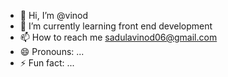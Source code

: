 - 👋 Hi, I’m @vinod
- 🌱 I’m currently learning front end development
- 📫 How to reach me sadulavinod06@gmail.com
- 😄 Pronouns: ...
- ⚡ Fun fact: ...

<!---
vinod0 is a ✨ special ✨ repository because its `README.md` (this file) appears on your GitHub profile.
You can click the Preview link to take a look at your changes.
--->
